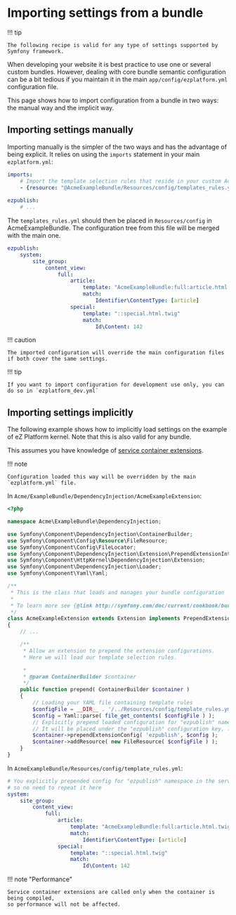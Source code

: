 # Importing settings from a bundle

!!! tip

    The following recipe is valid for any type of settings supported by Symfony framework.

When developing your website it is best practice to use one or several custom bundles.
However, dealing with core bundle semantic configuration can be a bit tedious
if you maintain it in the main `app/config/ezplatform.yml` configuration file.

This page shows how to import configuration from a bundle in two ways: the manual way and the implicit way.

## Importing settings manually

Importing manually is the simpler of the two ways and has the advantage of being explicit.
It relies on using the `imports` statement in your main `ezplatform.yml`:

``` yaml
imports:
    # Import the template selection rules that reside in your custom AcmeExampleBundle.
    - {resource: "@AcmeExampleBundle/Resources/config/templates_rules.yml"}
 
ezpublish:
    # ...
```

The `templates_rules.yml` should then be placed in `Resources/config` in AcmeExampleBundle.
The configuration tree from this file will be merged with the main one.

``` yaml
ezpublish:
    system:
        site_group:
            content_view:
                full:
                    article:
                        template: "AcmeExampleBundle:full:article.html.twig"
                        match:
                            Identifier\ContentType: [article]
                    special:
                        template: "::special.html.twig"
                        match:
                            Id\Content: 142
```

!!! caution

    The imported configuration will override the main configuration files if both cover the same settings.

!!! tip

    If you want to import configuration for development use only, you can do so in `ezplatform_dev.yml` 

## Importing settings implicitly

The following example shows how to implicitly load settings on the example of eZ Platform kernel.
Note that this is also valid for any bundle.

This assumes you have knowledge of [service container extensions](http://symfony.com/doc/current/book/service_container.html#importing-configuration-via-container-extensions).

!!! note

    Configuration loaded this way will be overridden by the main `ezplatform.yml` file.

In `Acme/ExampleBundle/DependencyInjection/AcmeExampleExtension`:

``` php
<?php

namespace Acme\ExampleBundle\DependencyInjection;

use Symfony\Component\DependencyInjection\ContainerBuilder;
use Symfony\Component\Config\Resource\FileResource;
use Symfony\Component\Config\FileLocator;
use Symfony\Component\DependencyInjection\Extension\PrependExtensionInterface;
use Symfony\Component\HttpKernel\DependencyInjection\Extension;
use Symfony\Component\DependencyInjection\Loader;
use Symfony\Component\Yaml\Yaml;

/**
 * This is the class that loads and manages your bundle configuration
 *
 * To learn more see {@link http://symfony.com/doc/current/cookbook/bundles/extension.html}
 */
class AcmeExampleExtension extends Extension implements PrependExtensionInterface
{
    // ...

    /**
     * Allow an extension to prepend the extension configurations.
     * Here we will load our template selection rules.

     *
     * @param ContainerBuilder $container
     */
    public function prepend( ContainerBuilder $container )
    {
        // Loading your YAML file containing template rules
        $configFile = __DIR__ . '/../Resources/config/template_rules.yml';
        $config = Yaml::parse( file_get_contents( $configFile ) );
        // Explicitly prepend loaded configuration for "ezpublish" namespace.
        // It will be placed under the "ezpublish" configuration key, like in ezplatform.yml.
        $container->prependExtensionConfig( 'ezpublish', $config );
        $container->addResource( new FileResource( $configFile ) );
    }
}
```

In `AcmeExampleBundle/Resources/config/template_rules.yml`:

``` yaml
# You explicitly prepended config for "ezpublish" namespace in the service container extension, 
# so no need to repeat it here
system:
    site_group:
        content_view:
            full:
                article:
                    template: "AcmeExampleBundle:full:article.html.twig"
                    match:
                        Identifier\ContentType: [article]
                special:
                    template: "::special.html.twig"
                    match:
                        Id\Content: 142
```

!!! note "Performance"

    Service container extensions are called only when the container is being compiled,
    so performance will not be affected.
